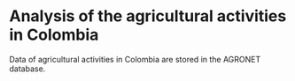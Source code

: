 # Analysis of the agricultural activities in Colombia
Data of agricultural activities in Colombia are stored in the AGRONET database.
